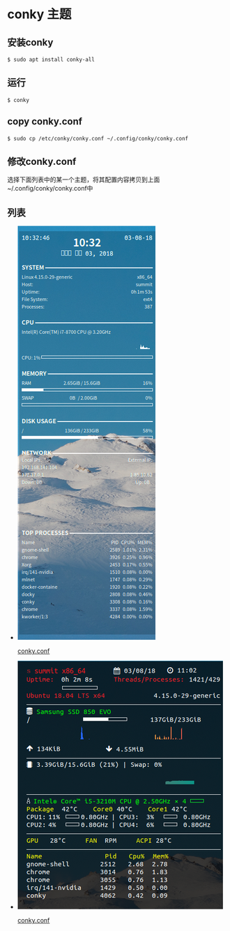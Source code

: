 # conky 主题

## 安装conky

```shell
$ sudo apt install conky-all
```

## 运行

```shell
$ conky
```

## copy conky.conf

```shell
$ sudo cp /etc/conky/conky.conf ~/.config/conky/conky.conf
```

## 修改conky.conf

选择下面列表中的某一个主题，将其配置内容拷贝到上面~/.config/conky/conky.conf中

## 列表

* ![conky.conf](./img/1.png)

  [conky.conf](./conf/1/conky.conf)

* ![conky.conf](./img/2.png)

  [conky.conf](./conf/2/conky.conf)
